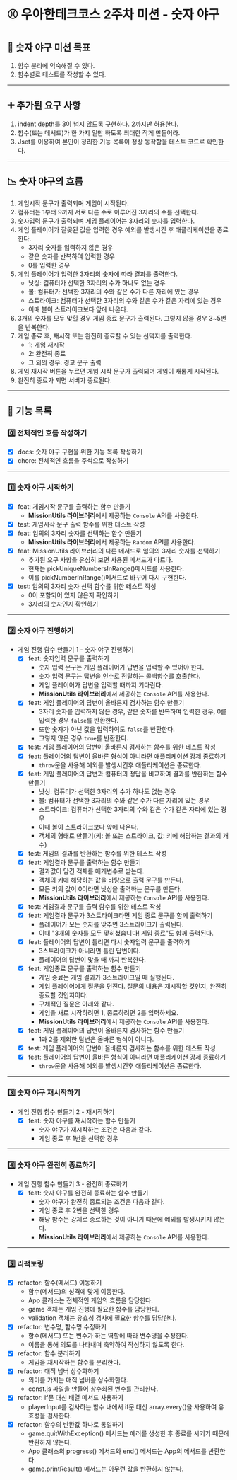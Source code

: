 # ⚾️ 우아한테크코스 2주차 미션 - 숫자 야구

## 🚀 숫자 야구 미션 목표

1. 함수 분리에 익숙해질 수 있다.
2. 함수별로 테스트를 작성할 수 있다.

---

## ➕ 추가된 요구 사항

1. indent depth를 3이 넘지 않도록 구현하다. 2까지만 허용한다.
2. 함수(또는 메서드)가 한 가지 일만 하도록 최대한 작게 만들어라.
3. Jset를 이용하여 본인이 정리한 기능 목록이 정상 동작함을 테스트 코드로 확인한다.

---

## 📉 숫자 야구의 흐름

1. 게임시작 문구가 출력되며 게임이 시작된다.
2. 컴퓨터는 1부터 9까지 서로 다른 수로 이루어진 3자리의 수를 선택한다.
3. 숫자입력 문구가 출력되며 게임 플레이어는 3자리의 숫자를 입력한다.
4. 게임 플레이어가 잘못된 값을 입력한 경우 예외를 발생시킨 후 애플리케이션을 종료한다.
   - 3자리 숫자를 입력하지 않은 경우
   - 같은 숫자를 반복하여 입력한 경우
   - 0를 입력한 경우
5. 게임 플레이어가 입력한 3자리의 숫자에 따라 결과를 출력한다.
   - 낫싱: 컴퓨터가 선택한 3자리의 수가 하나도 없는 경우
   - 볼: 컴퓨터가 선택한 3자리의 수와 같은 수가 다른 자리에 있는 경우
   - 스트라이크: 컴퓨터가 선택한 3자리의 수와 같은 수가 같은 자리에 있는 경우
   - 이때 볼이 스트라이크보다 앞에 나온다.
6. 3개의 숫자를 모두 맞힐 경우 게임 종료 문구가 출력된다. 그렇지 않을 경우 3~5번을 반복한다.
7. 게임 종료 후, 재시작 또는 완전히 종료할 수 있는 선택지를 출력한다.
   - 1: 게임 재시작
   - 2: 완전히 종료
   - 그 외의 경우: 경고 문구 출력
8. 게임 재시작 버튼을 누르면 게임 시작 문구가 출력되며 게임이 새롭게 시작된다.
9. 완전히 종료가 되면 서버가 종료된다.

---

## 📃 기능 목록

### 0️⃣ 전체적인 흐름 작성하기

- [x] docs: 숫자 야구 구현을 위한 기능 목록 작성하기
- [x] chore: 전체적인 흐름을 주석으로 작성하기

---

### 1️⃣ 숫자 야구 시작하기

- [x] feat: 게임시작 문구를 출력하는 함수 만들기
  - **MissionUtils 라이브러리**에서 제공하는 `Console` API를 사용한다.
- [x] test: 게임시작 문구 출력 함수를 위한 테스트 작성
- [x] feat: 임의의 3자리 숫자를 선택하는 함수 만들기
  - **MissionUtils 라이브러리**에서 제공하는 `Random` API를 사용한다.
- [x] feat: MissionUtils 라이브러리의 다른 메서드로 임의의 3자리 숫자를 선택하기
  - 추가된 요구 사항을 유심히 보면 사용된 메서드가 다르다.
  - 현재는 pickUniqueNumbersInRange()메서드를 사용한다.
  - 이를 pickNumberInRange()메서드로 바꾸어 다시 구현한다.
- [x] test: 임의의 3자리 숫자 선택 함수를 위한 테스트 작성
  - 0이 포함되어 있지 않은지 확인하기
  - 3자리의 숫자인지 확인하기

---

### 2️⃣ 숫자 야구 진행하기

- 게임 진행 함수 만들기 1 - 숫자 야구 진행하기
  - [x] feat: 숫자입력 문구를 출력하기
    - 숫자 입력 문구는 게임 플레이어가 답변을 입력할 수 있어야 한다.
    - 숫자 입력 문구는 답변을 인수로 전달하는 콜백함수를 호출한다.
    - 게임 플레이어가 답변을 입력할 때까지 기다린다.
    - **MissionUtils 라이브러리**에서 제공하는 `Console` API를 사용한다.
  - [x] feat: 게임 플레이어의 답변이 올바른지 검사하는 함수 만들기
    - 3자리 숫자를 입력하지 않은 경우, 같은 숫자를 반복하여 입력한 경우, 0를 입력한 경우 `false`를 반환한다.
    - 또한 숫자가 아닌 값을 입력하여도 `false`를 반환한다.
    - 그렇지 않은 경우 `true`를 반환한다.
  - [x] test: 게임 플레이어의 답변이 올바른지 검사하는 함수를 위한 테스트 작성
  - [x] feat: 플레이어의 답변이 올바른 형식이 아니라면 애플리케이션 강제 종료하기
    - `throw`문을 사용해 예외를 발생시킨후 애플리케이션은 종료한다.
  - [x] feat: 게임 플레이어의 답변과 컴퓨터의 정답을 비교하여 결과를 반환하는 함수 만들기
    - 낫싱: 컴퓨터가 선택한 3자리의 수가 하나도 없는 경우
    - 볼: 컴퓨터가 선택한 3자리의 수와 같은 수가 다른 자리에 있는 경우
    - 스트라이크: 컴퓨터가 선택한 3자리의 수와 같은 수가 같은 자리에 있는 경우
    - 이때 볼이 스트라이크보다 앞에 나온다.
    - 객체의 형태로 만들기(키: 볼 또는 스트라이크, 값: 키에 해당하는 결과의 개수)
  - [x] test: 게임의 결과를 반환하는 함수를 위한 테스트 작성
  - [x] feat: 게임결과 문구를 출력하는 함수 만들기
    - 결과값이 담긴 객체를 매개변수로 받는다.
    - 객체의 키에 해당하는 값을 바탕으로 출력 문구를 만든다.
    - 모든 키의 값이 0이라면 낫싱을 출력하는 문구를 만든다.
    - **MissionUtils 라이브러리**에서 제공하는 `Console` API를 사용한다.
  - [x] test: 게임결과 문구를 출력 함수를 위한 테스트 작성
  - [x] feat: 게임결과 문구가 3스트라이크라면 게임 종료 문구를 함께 출력하기
    - 플레이어가 모든 숫자를 맞추면 3스트라이크가 출력된다.
    - 이때 "3개의 숫자를 모두 맞히셨습니다! 게임 종료"도 함께 출력된다.
  - [x] feat: 플레이어의 답변이 틀리면 다시 숫자입력 문구를 출력하기
    - 3스트라이크가 아니라면 틀린 답변이다.
    - 플레이어의 답변이 맞을 때 까지 반복한다.
  - [x] feat: 게임종료 문구를 출력하는 함수 만들기
    - 게임 종료는 게임 결과가 3스트라이크일 때 실행된다.
    - 게임 플레이어에게 질문을 던진다. 질문의 내용은 재시작할 것인지, 완전히 종료할 것인지이다.
    - 구체적인 질문은 아래와 같다.
    - 게임을 새로 시작하려면 1, 종료하려면 2를 입력하세요.
    - **MissionUtils 라이브러리**에서 제공하는 `Console` API를 사용한다.
  - [x] feat: 게임 플레이어의 답변이 올바른지 검사하는 함수 만들기
    - 1과 2를 제외한 답변은 올바른 형식이 아니다.
  - [x] test: 게임 플레이어의 답변이 올바른지 검사하는 함수를 위한 테스트 작성
  - [x] feat: 플레이어의 답변이 올바른 형식이 아니라면 애플리케이션 강제 종료하기
    - `throw`문을 사용해 예외를 발생시킨후 애플리케이션은 종료한다.

---

### 3️⃣ 숫자 야구 재시작하기

- 게임 진행 함수 만들기 2 - 재시작하기
  - [x] feat: 숫자 야구를 재시작하는 함수 만들기
    - 숫자 야구가 재시작하는 조건은 다음과 같다.
    - 게임 종료 후 1번을 선택한 경우

---

### 4️⃣ 숫자 야구 완전히 종료하기

- 게임 진행 함수 만들기 3 - 완전히 종료하기
  - [x] feat: 숫자 야구를 완전히 종료하는 함수 만들기
    - 숫자 야구가 완전히 종료되는 조건은 다음과 같다.
    - 게임 종료 후 2번을 선택한 경우
    - 해당 함수는 강제로 종료하는 것이 아니기 때문에 예외를 발생시키지 않는다.
    - **MissionUtils 라이브러리**에서 제공하는 `Console` API를 사용한다.

---

### 5️⃣ 리팩토링

- [x] refactor: 함수(메서드) 이동하기
  - 함수(메서드)의 성격에 맞게 이동한다.
  - App 클래스는 전체적인 게임의 흐름을 담당한다.
  - game 객체는 게임 진행에 필요한 함수를 담당한다.
  - validation 객체는 유효성 검사에 필요한 함수를 담당한다.
- [x] refactor: 변수명, 함수명 수정하기
  - 함수(메서드) 또는 변수가 하는 역할에 따라 변수명을 수정한다.
  - 이름을 통해 의도를 나타내며 축약하여 작성하지 않도록 한다.
- [x] refactor: 함수 분리하기
  - 게임을 재시작하는 함수를 분리한다.
- [x] refactor: 매직 넘버 상수화하기
  - 의미를 가지는 매직 넘버를 상수화한다.
  - const.js 파일을 만들어 상수화된 변수를 관리한다.
- [x] refactor: if문 대신 배열 메서드 사용하기
  - playerInput를 검사하는 함수 내에서 if문 대신 array.every()을 사용하여 유효성을 검사한다.
- [x] refactor: 함수의 반환값 하나로 통일하기
  - game.quitWithException() 메서드는 에러를 생성한 후 종료를 시키기 때문에 반환하지 않는다.
  - App 클래스의 progress() 메서드와 end() 메서드는 App의 메서드를 반환한다.
  - game.printResult() 메서드는 아무런 값을 반환하지 않는다.
